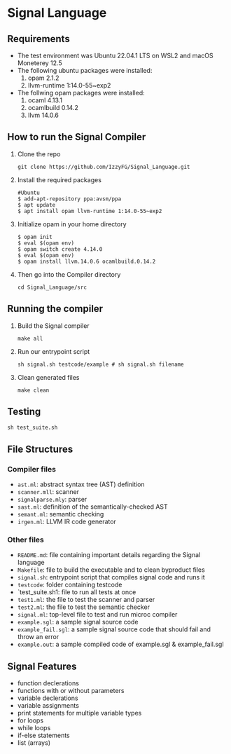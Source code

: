 # Signal Language

## Requirements

- The test environment was Ubuntu 22.04.1 LTS on WSL2 and macOS Moneterey 12.5
- The following ubuntu packages were installed:
  1. opam 2.1.2
  2. llvm-runtime 1:14.0-55~exp2
- The follwing opam packages were installed:
  1. ocaml 4.13.1
  2. ocamlbuild 0.14.2
  3. llvm 14.0.6

## How to run the Signal Compiler

1. Clone the repo

    ```console
    git clone https://github.com/IzzyFG/Signal_Language.git
    ```

2. Install the required packages

    ```console
    #Ubuntu
    $ add-apt-repository ppa:avsm/ppa
    $ apt update
    $ apt install opam llvm-runtime 1:14.0-55~exp2 
    ```

3. Initialize opam in your home directory
  
    ```console
    $ opam init
    $ eval $(opam env)
    $ opam switch create 4.14.0
    $ eval $(opam env)
    $ opam install llvm.14.0.6 ocamlbuild.0.14.2
    ```

4. Then go into the Compiler directory

    ```console
    cd Signal_Language/src
    ```

## Running the compiler

1. Build the Signal compiler

    ```console
    make all
    ```

2. Run our entrypoint script

    ```console
    sh signal.sh testcode/example # sh signal.sh filename
    ```

3. Clean generated files

    ```console
    make clean
    ```

## Testing

```console
sh test_suite.sh
```

## File Structures

### Compiler files

- `ast.ml`: abstract syntax tree (AST) definition
- `scanner.mll`: scanner
- `signalparse.mly`: parser
- `sast.ml`: definition of the semantically-checked AST
- `semant.ml`: semantic checking
- `irgen.ml`: LLVM IR code generator

### Other files

- `README.md`: file containing important details regarding the Signal language
- `Makefile`: file to build the executable and to clean byproduct files
- `signal.sh`: entrypoint script that compiles signal code and runs it
- `testcode`: folder containing testcode
- `test_suite.sh1: file to run all tests at once
- `test1.ml`: the file to test the scanner and parser
- `test2.ml`: the file to test the semantic checker
- `signal.ml`: top-level file to test and run microc compiler
- `example.sgl`: a sample signal source code
- `example_fail.sgl`: a sample signal source code that should fail and throw an error
- `example.out`: a sample compiled code of example.sgl & example_fail.sgl

## Signal Features

- function declerations
- functions with or without parameters
- variable declerations
- variable assignments
- print statements for multiple variable types
- for loops
- while loops
- if-else statements
- list (arrays)
